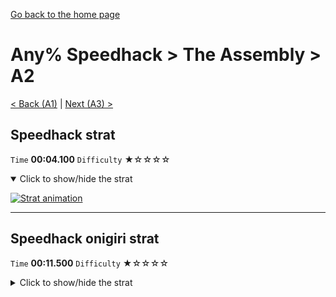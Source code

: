 [Go back to the home page](https://github.com/Doublevil/scbspeedrun)

# Any% Speedhack > The Assembly > A2

[< Back (A1)](https://github.com/Doublevil/scbspeedrun/blob/main/levels/any_sh/A/A1.md) | [Next (A3) >](https://github.com/Doublevil/scbspeedrun/blob/main/levels/any_sh/A/A3.md)

## Speedhack strat

`Time` **00:04.100** `Difficulty` ★☆☆☆☆
<details open>
  <summary>Click to show/hide the strat</summary>

  [![Strat animation](https://github.com/Doublevil/scbspeedrun/blob/main/media/levels/A/A2_S_Strat.webp)](https://github.com/Doublevil/scbspeedrun/blob/main/media/levels/A/A2_S_Strat.mp4?raw=true)
</details>

---
## Speedhack onigiri strat

`Time` **00:11.500** `Difficulty` ★☆☆☆☆
<details>
  <summary>Click to show/hide the strat</summary>

  [![Strat animation](https://github.com/Doublevil/scbspeedrun/blob/main/media/levels/A/A2_S_OnigiriStrat.webp)](https://github.com/Doublevil/scbspeedrun/blob/main/media/levels/A/A2_S_OnigiriStrat.mp4?raw=true)
</details>
